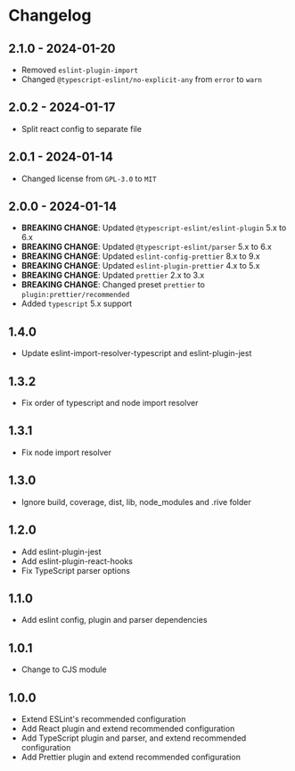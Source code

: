 # Changelog

## 2.1.0 - 2024-01-20

- Removed `eslint-plugin-import`
- Changed `@typescript-eslint/no-explicit-any` from `error` to `warn`

## 2.0.2 - 2024-01-17

- Split react config to separate file

## 2.0.1 - 2024-01-14

- Changed license from `GPL-3.0` to `MIT`

## 2.0.0 - 2024-01-14

- **BREAKING CHANGE**: Updated `@typescript-eslint/eslint-plugin` 5.x to 6.x
- **BREAKING CHANGE**: Updated `@typescript-eslint/parser` 5.x to 6.x
- **BREAKING CHANGE**: Updated `eslint-config-prettier` 8.x to 9.x
- **BREAKING CHANGE**: Updated `eslint-plugin-prettier` 4.x to 5.x
- **BREAKING CHANGE**: Updated `prettier` 2.x to 3.x
- **BREAKING CHANGE**: Changed preset `prettier` to `plugin:prettier/recommended`
- Added `typescript` 5.x support

## 1.4.0

- Update eslint-import-resolver-typescript and eslint-plugin-jest

## 1.3.2

- Fix order of typescript and node import resolver

## 1.3.1

- Fix node import resolver

## 1.3.0

- Ignore build, coverage, dist, lib, node_modules and .rive folder

## 1.2.0

- Add eslint-plugin-jest
- Add eslint-plugin-react-hooks
- Fix TypeScript parser options

## 1.1.0

- Add eslint config, plugin and parser dependencies

## 1.0.1

- Change to CJS module

## 1.0.0

- Extend ESLint's recommended configuration
- Add React plugin and extend recommended configuration
- Add TypeScript plugin and parser, and extend recommended configuration
- Add Prettier plugin and extend recommended configuration
